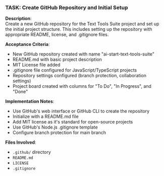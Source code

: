 ### TASK: Create GitHub Repository and Initial Setup

**Description**:  
Create a new GitHub repository for the Text Tools Suite project and set up the initial project structure. This includes setting up the repository with appropriate README, license, and .gitignore files.

**Acceptance Criteria**:  
- New GitHub repository created with name "ai-start-text-tools-suite"
- README.md with basic project description
- MIT License file added
- .gitignore file configured for JavaScript/TypeScript projects
- Repository settings configured (branch protection, collaboration settings)
- Project board created with columns for "To Do", "In Progress", and "Done"

**Implementation Notes**:  
- Use GitHub's web interface or GitHub CLI to create the repository
- Initialize with a README.md file
- Add MIT license as it's standard for open-source projects
- Use GitHub's Node.js .gitignore template
- Configure branch protection for main branch

**Files Involved**:
- `.github/` directory
- `README.md`
- `LICENSE`
- `.gitignore`
